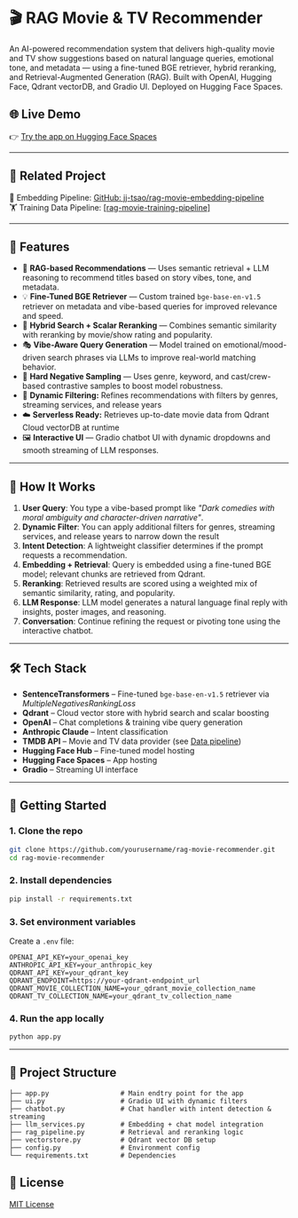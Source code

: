 # 🎬 RAG Movie & TV Recommender

An AI-powered recommendation system that delivers high-quality movie and TV show suggestions based on natural language queries, emotional tone, and metadata — using a fine-tuned BGE retriever, hybrid reranking, and Retrieval-Augmented Generation (RAG). Built with OpenAI, Hugging Face, Qdrant vectorDB, and Gradio UI. Deployed on Hugging Face Spaces.

## 🌐 Live Demo

👉 [Try the app on Hugging Face Spaces](https://huggingface.co/spaces/JJTsao/RAG_Movie_Recommendation_Assistant)

---

## 🔗 Related Project

💬 Embedding Pipeline: [GitHub: jj-tsao/rag-movie-embedding-pipeline](https://github.com/jj-tsao/rag-movie-embedding-pipeline)  
🏋️ Training Data Pipeline: [[rag-movie-training-pipeline]](https://github.com/jj-tsao/rag-movie-training-pipeline)

---
## 📌 Features

- 🧠 **RAG-based Recommendations** — Uses semantic retrieval + LLM reasoning to recommend titles based on story vibes, tone, and metadata.
- 💡 **Fine-Tuned BGE Retriever** — Custom trained `bge-base-en-v1.5` retriever on metadata and vibe-based queries for improved relevance and speed.
- 🎯 **Hybrid Search + Scalar Reranking** — Combines semantic similarity with reranking by movie/show rating and popularity.
- 🎭 **Vibe-Aware Query Generation** — Model trained on emotional/mood-driven search phrases via LLMs to improve real-world matching behavior.
- 🧪 **Hard Negative Sampling** — Uses genre, keyword, and cast/crew-based contrastive samples to boost model robustness.
- 🔎 **Dynamic Filtering:** Refines recommendations with filters by genres, streaming services, and release years
- ☁️ **Serverless Ready:** Retrieves up-to-date movie data from Qdrant Cloud vectorDB at runtime
- 🖼️ **Interactive UI** — Gradio chatbot UI with dynamic dropdowns and smooth streaming of LLM responses.

---

## 🧠 How It Works

1. **User Query**: You type a vibe-based prompt like _"Dark comedies with moral ambiguity and character-driven narrative"_.
2. **Dynamic Filter**: You can apply additional filters for genres, streaming services, and release years to narrow down the result
3. **Intent Detection**: A lightweight classifier determines if the prompt requests a recommendation.
4. **Embedding + Retrieval**: Query is embedded using a fine-tuned BGE model; relevant chunks are retrieved from Qdrant.
5. **Reranking**: Retrieved results are scored using a weighted mix of semantic similarity, rating, and popularity.
6. **LLM Response**: LLM model generates a natural language final reply with insights, poster images, and reasoning.
7. **Conversation**: Continue refining the request or pivoting tone using the interactive chatbot.

---

## 🛠️ Tech Stack

- **SentenceTransformers** – Fine-tuned `bge-base-en-v1.5` retriever via _MultipleNegativesRankingLoss_ 
- **Qdrant** – Cloud vector store with hybrid search and scalar boosting
- **OpenAI** – Chat completions & training vibe query generation 
- **Anthropic Claude** – Intent classification
- **TMDB API** – Movie and TV data provider (see [Data pipeline](https://github.com/jj-tsao/rag-movie-embedding-pipeline))
- **Hugging Face Hub** – Fine-tuned model hosting
- **Hugging Face Spaces** – App hosting
- **Gradio** – Streaming UI interface

---

## 🚀 Getting Started

### 1. Clone the repo

```bash
git clone https://github.com/yourusername/rag-movie-recommender.git
cd rag-movie-recommender
```

### 2. Install dependencies

```bash
pip install -r requirements.txt
```

### 3. Set environment variables

Create a `.env` file:
```
OPENAI_API_KEY=your_openai_key
ANTHROPIC_API_KEY=your_anthropic_key
QDRANT_API_KEY=your_qdrant_key
QDRANT_ENDPOINT=https://your-qdrant-endpoint_url
QDRANT_MOVIE_COLLECTION_NAME=your_qdrant_movie_collection_name
QDRANT_TV_COLLECTION_NAME=your_qdrant_tv_collection_name
```

### 4. Run the app locally

```bash
python app.py
```

---

## 📂 Project Structure

```
├── app.py                  # Main endtry point for the app
├── ui.py                   # Gradio UI with dynamic filters
├── chatbot.py              # Chat handler with intent detection & streaming
├── llm_services.py         # Embedding + chat model integration
├── rag_pipeline.py         # Retrieval and reranking logic
├── vectorstore.py          # Qdrant vector DB setup
├── config.py               # Environment config
└── requirements.txt        # Dependencies
```

## 📄 License

[MIT License](LICENSE)
